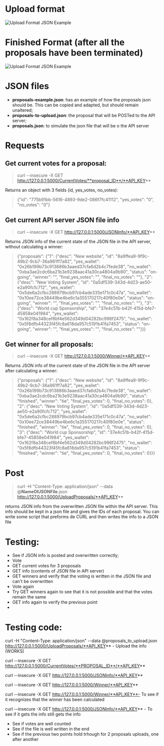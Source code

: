 # Upload format
![Upload Format JSON Example](/images/JSON_example.png "Upload Format JSON Example")
# Finished Format (after all the proposals have been terminated)
![Upload Format JSON Example](/images/JSON_example_2.png "Upload Format JSON Example")

# JSON files
- **proposals-example.json**: has an example of how the proposals json should be. This can be copied and adapted, but should remain unaltered;
- **proposals-to-upload.json**: the proposal that will be POSTed to the API server;
- **proposals.json**: to simulate the json file that will be o the API server
# Requests

## Get current votes for a proposal:
> curl --insecure  -X GET http://127.0.0.1:5000/CurrentVotes/**proposal_ID**/**API_KEY**

Returns an object with 3 fields (id, yes_votes, no_votes):
> {"id": "775b91bb-5616-4893-9de2-086f7fc41112", "yes_votes": "0", "no_votes": "0"}

## Get current API server JSON file info
> curl --insecure  -X GET http://127.0.0.1:5000/JSONInfo/**API_KEY**

Returns JSON info of the current state of the JSON file in the API server, without calculating a winner:
> {"proposals": {"1": {"desc": "New website", "id": "8a9ffea9-9f9c-49b2-9cb7-36a961ff7a82", "yes_wallet": "0x26b199b73c913886b3aaed37cfa6d2b4c7fede38", "no_wallet": "0xba3ae2cdc6ba21b3e9238aac41a30ca4804a9b90", "status": "on-going", "winner": "", "final_yes_votes": "", "final_no_votes": ""}, "2": {"desc": "New Voting System", "id": "0a5df539-343d-4d23-ae50-e2a90fcfc712", "yes_wallet": "0x5de6a2cfbc288979bcb97cb4ade335e171c0c47a", "no_wallet": "0x10ee72ce38449be4be6c1a355170217c40f80e0e", "status": "on-going", "winner": "", "final_yes_votes": "", "final_no_votes": ""}, "3": {"desc": "World cup Sponsorship", "id": "37e4c51b-b42f-415d-bfe7-45858e041984", "yes_wallet": "0x162f8a348cef8bf4e562d349d04282bc996f2475", "no_wallet": "0x5f8dfb44323f45fc8a618da957c5191b41fa7453", "status": "on-going", "winner": "", "final_yes_votes": "", "final_no_votes": ""}}}  

## Get winner for all proposals:
> curl --insecure  -X GET http://127.0.0.1:5000/Winner/**API_KEY**

Returns JSON info of the current state of the JSON file in the API server after calculating a winner:
> {"proposals": {"1": {"desc": "New website", "id": "8a9ffea9-9f9c-49b2-9cb7-36a961ff7a82", "yes_wallet": "0x26b199b73c913886b3aaed37cfa6d2b4c7fede38", "no_wallet": "0xba3ae2cdc6ba21b3e9238aac41a30ca4804a9b90", "status": "finished", "winner": "tie", "final_yes_votes": 0, "final_no_votes": 0}, "2": {"desc": "New Voting System", "id": "0a5df539-343d-4d23-ae50-e2a90fcfc712", "yes_wallet": "0x5de6a2cfbc288979bcb97cb4ade335e171c0c47a", "no_wallet": "0x10ee72ce38449be4be6c1a355170217c40f80e0e", "status": "finished", "winner": "tie", "final_yes_votes": 0, "final_no_votes": 0}, "3": {"desc": "World cup Sponsorship", "id": "37e4c51b-b42f-415d-bfe7-45858e041984", "yes_wallet": "0x162f8a348cef8bf4e562d349d04282bc996f2475", "no_wallet": "0x5f8dfb44323f45fc8a618da957c5191b41fa7453", "status": "finished", "winner": "tie", "final_yes_votes": 0, "final_no_votes": 0}}}  


# Post
> curl -H "Content-Type: application/json" --data @**NameOfJSONFile**.json http://127.0.0.1:5000/UploadProposals/**API_KEY**

returns JSON info from the overwritten JSON file within the API server. This info should be kept in a json file and gives the IDs of each proposal. You can write some script that preforms de CURL and then writes the info to a JSON file

# Testing:
- See if JSON info is posted and overwritten correctly;
- Vote
- GET current votes for 3 proposals
- GET info (contents of JSON file in API server)
- GET winners and verify that the voting is written in the JSON file and can't be overwritten
- Vote again
- Try GET winners again to see that it is not possible and that the votes remain the same
- GET info again to verify the previous point
- 
# Testing code:
curl -H "Content-Type: application/json" --data @proposals_to_upload.json http://127.0.0.1:5000/UploadProposals/**API_KEY** - Upload the info (WORKS)

curl --insecure  -X GET http://127.0.0.1:5000/CurrentVotes/**PROPOSAL_ID**/**API_KEY**

curl --insecure  -X GET http://127.0.0.1:5000/JSONInfo/**API_KEY**

curl --insecure  -X GET http://127.0.0.1:5000/Winner/**API_KEY**

curl --insecure  -X GET http://127.0.0.1:5000/Winner/**API_KEY**- To see if it recognizes that the winner has been calculated

curl --insecure  -X GET http://127.0.0.1:5000/JSONInfo/**API_KEY** - To see if it gets the info still gets the info

- See if votes are well counted
- See if the file is well written in the end
- See if the previous two points hold trhough for 2 proposals uploads, one after another
